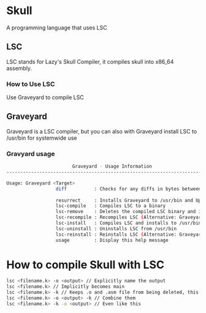 # Skull
A programming language that uses LSC

## LSC
LSC stands for Lazy's Skull Compiler, it compiles skull into x86_64 assembly.

### How to Use LSC
Use Graveyard to compile LSC

## Graveyard
Graveyard is a LSC compiler, but you can also with Graveyard install LSC to /usr/bin for systemwide use

### Gravyard usage
```bash
                        Graveyard - Usage Information                        
-----------------------------------------------------------------------------

Usage: Graveyard <Target>
                  diff          : Checks for any diffs in bytes between the Installed Graveyard
                                                                                  and the Graveyard in the Skull dir
                  resurrect     : Installs Graveyard to /usr/bin and Updates
                  lsc-compile   : Compiles LSC to a binary
                  lsc-remove    : Deletes the compiled LSC binary and its build artifacts
                  lsc-recompile : Recompiles LSC (Alternative: Graveyard lsc-remove && Graveyard lsc-compile)
                  lsc-install   : Compiles LSC and installs to /usr/bin
                  lsc-uninstall : Uninstalls LSC from /usr/bin
                  lsc-reinstall : Reinstalls LSC (Alternative: Graveyard lsc-uninstall && Graveyard lsc-install)
                  usage         : Display this help message
```

# How to compile Skull with LSC
```bash
lsc <filename.k> -o <output> // Explicitly name the output
lsc <filename.k> // Implicitly becomes main
lsc <filename.k> -k // Keeps .o and .asm file from being deleted, this allows me to debug and you to see the inner workings :D
lsc <filename.k> -o <output> -k // Combine them
lsc <filename.k> -k -o <output> // Even like this
```
